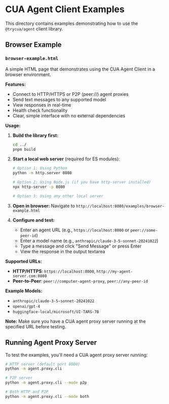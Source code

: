 # CUA Agent Client Examples

This directory contains examples demonstrating how to use the `@trycua/agent` client library.

## Browser Example

### `browser-example.html`

A simple HTML page that demonstrates using the CUA Agent Client in a browser environment.

**Features:**
- Connect to HTTP/HTTPS or P2P (peer://) agent proxies
- Send text messages to any supported model
- View responses in real-time
- Health check functionality
- Clear, simple interface with no external dependencies

**Usage:**

1. **Build the library first:**
   ```bash
   cd ../
   pnpm build
   ```

2. **Start a local web server** (required for ES modules):
   ```bash
   # Option 1: Using Python
   python -m http.server 8080
   
   # Option 2: Using Node.js (if you have http-server installed)
   npx http-server -p 8080
   
   # Option 3: Using any other local server
   ```

3. **Open in browser:**
   Navigate to `http://localhost:8080/examples/browser-example.html`

4. **Configure and test:**
   - Enter an agent URL (e.g., `https://localhost:8000` or `peer://some-peer-id`)
   - Enter a model name (e.g., `anthropic/claude-3-5-sonnet-20241022`)
   - Type a message and click "Send Message" or press Enter
   - View the response in the output textarea

**Supported URLs:**
- **HTTP/HTTPS**: `https://localhost:8000`, `http://my-agent-server.com:8080`
- **Peer-to-Peer**: `peer://computer-agent-proxy`, `peer://any-peer-id`

**Example Models:**
- `anthropic/claude-3-5-sonnet-20241022`
- `openai/gpt-4`
- `huggingface-local/microsoft/UI-TARS-7B`

**Note:** Make sure you have a CUA agent proxy server running at the specified URL before testing.

## Running Agent Proxy Server

To test the examples, you'll need a CUA agent proxy server running:

```bash
# HTTP server (default port 8000)
python -m agent.proxy.cli

# P2P server
python -m agent.proxy.cli --mode p2p

# Both HTTP and P2P
python -m agent.proxy.cli --mode both
```
